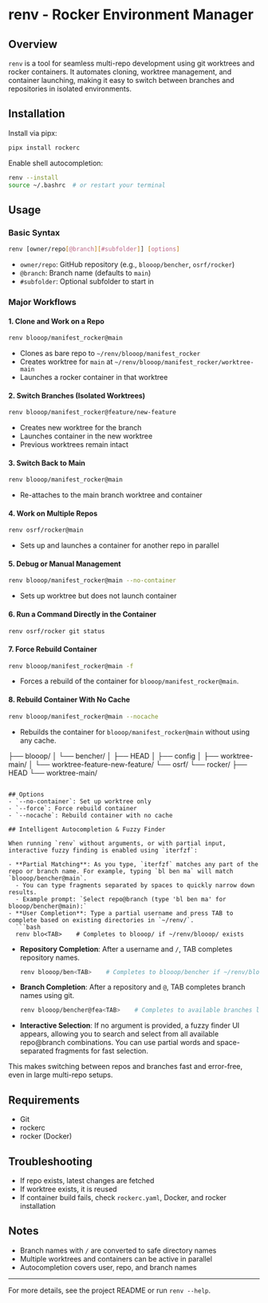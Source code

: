 # renv - Rocker Environment Manager

## Overview

`renv` is a tool for seamless multi-repo development using git worktrees and rocker containers. It automates cloning, worktree management, and container launching, making it easy to switch between branches and repositories in isolated environments.

## Installation

Install via pipx:
```bash
pipx install rockerc
```

Enable shell autocompletion:
```bash
renv --install
source ~/.bashrc  # or restart your terminal
```

## Usage

### Basic Syntax
```bash
renv [owner/repo[@branch][#subfolder]] [options]
```
- `owner/repo`: GitHub repository (e.g., `blooop/bencher`, `osrf/rocker`)
- `@branch`: Branch name (defaults to `main`)
- `#subfolder`: Optional subfolder to start in

### Major Workflows

#### 1. Clone and Work on a Repo
```bash
renv blooop/manifest_rocker@main
```
- Clones as bare repo to `~/renv/blooop/manifest_rocker`
- Creates worktree for `main` at `~/renv/blooop/manifest_rocker/worktree-main`
- Launches a rocker container in that worktree

#### 2. Switch Branches (Isolated Worktrees)
```bash
renv blooop/manifest_rocker@feature/new-feature
```
- Creates new worktree for the branch
- Launches container in the new worktree
- Previous worktrees remain intact

#### 3. Switch Back to Main
```bash
renv blooop/manifest_rocker@main
```
- Re-attaches to the main branch worktree and container

#### 4. Work on Multiple Repos
```bash
renv osrf/rocker@main
```
- Sets up and launches a container for another repo in parallel

#### 5. Debug or Manual Management
```bash
renv blooop/manifest_rocker@main --no-container
```
- Sets up worktree but does not launch container

#### 6. Run a Command Directly in the Container
```bash
renv osrf/rocker git status
```

#### 7. Force Rebuild Container
```bash
renv blooop/manifest_rocker@main -f
```
- Forces a rebuild of the container for `blooop/manifest_rocker@main`.

#### 8. Rebuild Container With No Cache
```bash
renv blooop/manifest_rocker@main --nocache
```
- Rebuilds the container for `blooop/manifest_rocker@main` without using any cache.


├── blooop/
│   └── bencher/
│       ├── HEAD
│       ├── config
│       ├── worktree-main/
│       └── worktree-feature-new-feature/
└── osrf/
    └── rocker/
        ├── HEAD
        └── worktree-main/
```

## Options
- `--no-container`: Set up worktree only
- `--force`: Force rebuild container
- `--nocache`: Rebuild container with no cache

## Intelligent Autocompletion & Fuzzy Finder

When running `renv` without arguments, or with partial input, interactive fuzzy finding is enabled using `iterfzf`:

- **Partial Matching**: As you type, `iterfzf` matches any part of the repo or branch name. For example, typing `bl ben ma` will match `blooop/bencher@main`.
  - You can type fragments separated by spaces to quickly narrow down results.
  - Example prompt: `Select repo@branch (type 'bl ben ma' for blooop/bencher@main):`
- **User Completion**: Type a partial username and press TAB to complete based on existing directories in `~/renv/`.
  ```bash
  renv blo<TAB>    # Completes to blooop/ if ~/renv/blooop/ exists
  ```
- **Repository Completion**: After a username and `/`, TAB completes repository names.
  ```bash
  renv blooop/ben<TAB>    # Completes to blooop/bencher if ~/renv/blooop/bencher exists
  ```
- **Branch Completion**: After a repository and `@`, TAB completes branch names using git.
  ```bash
  renv blooop/bencher@fea<TAB>    # Completes to available branches like feature/xyz
  ```
- **Interactive Selection**: If no argument is provided, a fuzzy finder UI appears, allowing you to search and select from all available repo@branch combinations. You can use partial words and space-separated fragments for fast selection.

This makes switching between repos and branches fast and error-free, even in large multi-repo setups.

## Requirements
- Git
- rockerc
- rocker (Docker)

## Troubleshooting
- If repo exists, latest changes are fetched
- If worktree exists, it is reused
- If container build fails, check `rockerc.yaml`, Docker, and rocker installation

## Notes
- Branch names with `/` are converted to safe directory names
- Multiple worktrees and containers can be active in parallel
- Autocompletion covers user, repo, and branch names

---
For more details, see the project README or run `renv --help`.
